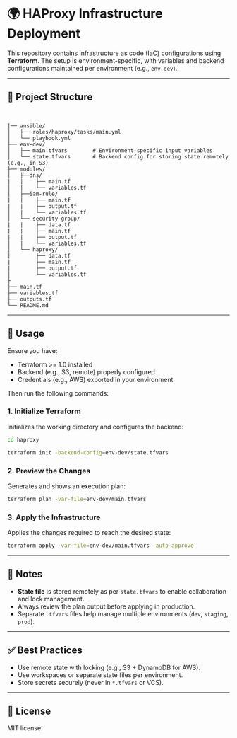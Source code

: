 
# 🌍 HAProxy Infrastructure Deployment


This repository contains infrastructure as code (IaC) configurations using **Terraform**. The setup is environment-specific, with variables and backend configurations maintained per environment (e.g., `env-dev`).

---

## 📁 Project Structure

```


|── ansible/
│   ├── roles/haproxy/tasks/main.yml      
│   └── playbook.yml 
├── env-dev/
│   ├── main.tfvars        # Environment-specific input variables
│   └── state.tfvars       # Backend config for storing state remotely (e.g., in S3)
├── modules/
│   ├──dns/
|   |    ├── main.tf       
│   |    └── variables.tf
│   ├──iam-rule/
|   |    ├── main.tf 
|   |    ├── output.tf       
│   |    └── variables.tf           
│   └── security-group/
|   |    ├── data.tf 
|   |    ├── main.tf 
|   |    ├── output.tf       
│   |    └── variables.tf
│   └── haproxy/
|        ├── data.tf 
|        ├── main.tf 
|        ├── output.tf       
│        └── variables.tf  
├         
├── main.tf
├── variables.tf
├── outputs.tf
└── README.md

```

---

## 🚀 Usage

Ensure you have:

- Terraform >= 1.0 installed
- Backend (e.g., S3, remote) properly configured
- Credentials (e.g., AWS) exported in your environment

Then run the following commands:

### 1. Initialize Terraform

Initializes the working directory and configures the backend:

```bash
cd haproxy

terraform init -backend-config=env-dev/state.tfvars
```

### 2. Preview the Changes

Generates and shows an execution plan:

```bash
terraform plan -var-file=env-dev/main.tfvars
```

### 3. Apply the Infrastructure

Applies the changes required to reach the desired state:

```bash
terraform apply -var-file=env-dev/main.tfvars -auto-approve
```

---

## 🔐 Notes

* **State file** is stored remotely as per `state.tfvars` to enable collaboration and lock management.
* Always review the plan output before applying in production.
* Separate `.tfvars` files help manage multiple environments (`dev`, `staging`, `prod`).

---

## ✅ Best Practices

* Use remote state with locking (e.g., S3 + DynamoDB for AWS).
* Use workspaces or separate state files per environment.
* Store secrets securely (never in `*.tfvars` or VCS).

---

## 📄 License

MIT license.

